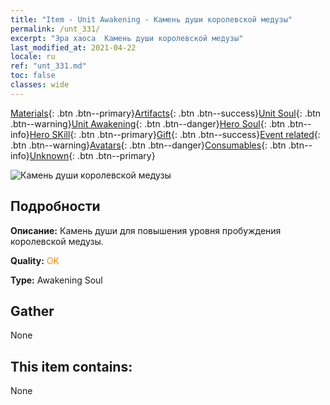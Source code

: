 ```yaml
---
title: "Item - Unit Awakening - Камень души королевской медузы"
permalink: /unt_331/
excerpt: "Эра хаоса  Камень души королевской медузы"
last_modified_at: 2021-04-22
locale: ru
ref: "unt_331.md"
toc: false
classes: wide
---
```

 [Materials](/ItemsRU/){: .btn .btn--primary}[Artifacts](/ItemsRU/Artifacts/){: .btn .btn--success}[Unit Soul](/ItemsRU/UnitSoul/){: .btn .btn--warning}[Unit Awakening](/ItemsRU/UnitAwakening/){: .btn .btn--danger}[Hero Soul](/ItemsRU/HeroSoul/){: .btn .btn--info}[Hero SKill](/ItemsRU/HeroSkill/){: .btn .btn--primary}[Gift](/ItemsRU/Gift/){: .btn .btn--success}[Event related](/ItemsRU/Events/){: .btn .btn--warning}[Avatars](/ItemsRU/Avatars/){: .btn .btn--danger}[Consumables](/ItemsRU/Consumables/){: .btn .btn--info}[Unknown](/ItemsRU/Unknown/){: .btn .btn--primary}

 ![Камень души королевской медузы](/images/u/tia_meidusha.jpg)

## Подробности
 **Описание:** Камень души для повышения уровня пробуждения королевской медузы.

 **Quality:** <span style="color: #FF8C00">OK</span>

 **Type:** Awakening Soul

## Gather

  None

## This item contains:

  None

